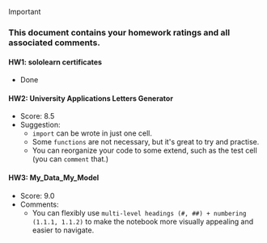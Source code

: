 > [!IMPORTANT]
>
> ### **This document contains your homework ratings and all associated comments.**



#### HW1: sololearn certificates

- Done


#### HW2: University Applications Letters Generator

- Score: 8.5
- Suggestion: 
    - `import` can be wrote in just one cell.
    - Some `functions` are not necessary, but it's great to try and practise.
    - You can reorganize your code to some extend, such as the test cell (you can `comment` that.)

#### HW3: My_Data_My_Model

- Score: 9.0
- Comments:
  - You can flexibly use `multi-level headings (#, ##) + numbering (1.1.1, 1.1.2)` to make the notebook more visually appealing and easier to navigate.
